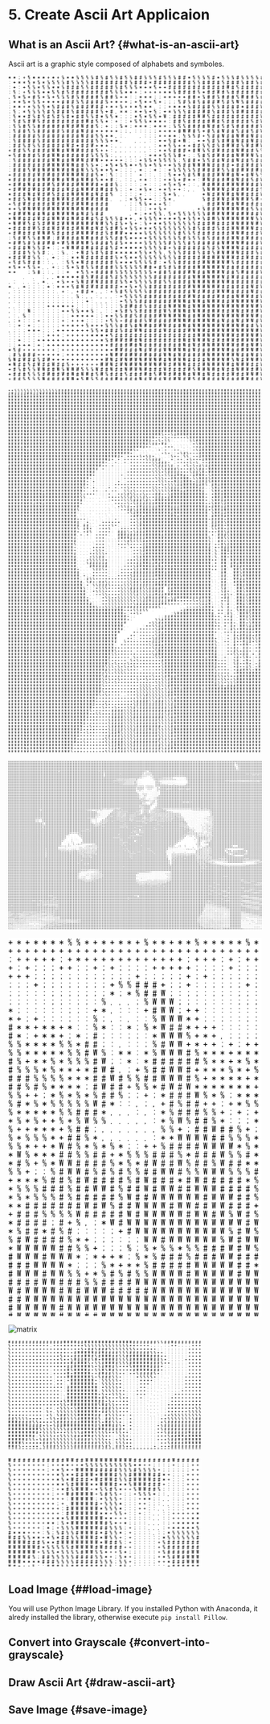 # 5. Create Ascii Art Applicaion

## What is an Ascii Art? {#what-is-an-ascii-art}
Ascii art is a graphic style composed of alphabets and symboles.

![Beethoven](../images/Beethoven_AsciiMSGothicRegular23.png)

![TheGirlWithThePearlEarring](../images/Johannes_Vermeer_1632-1675_-_The_Girl_With_The_Pearl_Earring_1665_AsciiMSGothicRegular23.png)

![godfatherII](../images/godfatherII_AsciiMSGothicRegular23.png)

![Mona_Lisa](../images/Mona_Lisa_AsciiMSGothicRegular23.png)

![matrix](../images/matrix_dodge.gif)

![matrix](../images/matrix_dodge_aa03.gif)

![matrix](../images/matrix_dodge_aa_fs32.gif)

## Load Image {##load-image}
You will use Python Image Library. If you installed Python with Anaconda, it alredy installed the library, otherwise execute ```pip install Pillow```.


## Convert into Grayscale {#convert-into-grayscale}

## Draw Ascii Art {#draw-ascii-art}

## Save Image {#save-image}
